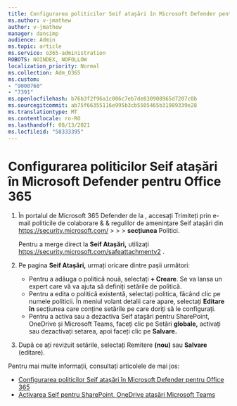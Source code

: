 ```yaml
---
title: Configurarea politicilor Seif atașări în Microsoft Defender pentru Office 365
ms.author: v-jmathew
author: v-jmathew
manager: dansimp
audience: Admin
ms.topic: article
ms.service: o365-administration
ROBOTS: NOINDEX, NOFOLLOW
localization_priority: Normal
ms.collection: Adm_O365
ms.custom:
- "9000760"
- "7391"
ms.openlocfilehash: b76b3f2f96a1c086c7eb7de830908965d7207c0b
ms.sourcegitcommit: ab75f66355116e995b3cb5505465b31989339e28
ms.translationtype: MT
ms.contentlocale: ro-RO
ms.lasthandoff: 08/13/2021
ms.locfileid: "58333395"
---
```

# <a name="set-up-safe-attachment-policies-in-microsoft-defender-for-office-365"></a>Configurarea politicilor Seif atașări în Microsoft Defender pentru Office 365

1. În portalul de Microsoft 365 Defender de la , accesați Trimiteți prin e-mail politicile de colaborare & & regulilor de amenințare Seif atașări din <https://security.microsoft.com/>  \>  \>  \>  **secțiunea** Politici.

   Pentru a merge direct la **Seif Atașări,** utilizați <https://security.microsoft.com/safeattachmentv2> .

2. Pe pagina **Seif Atașări,** urmați oricare dintre pașii următori:
   - Pentru a adăuga o politică nouă, selectați **+ Creare**. Se va lansa un expert care vă va ajuta să definiți setările de politică.
   - Pentru a edita o politică existentă, selectați politica, făcând clic pe numele politicii. În meniul volant detalii care apare, selectați **Editare în** secțiunea care conține setările pe care doriți să le configurați.
   - Pentru a activa sau a dezactiva Seif atașări pentru SharePoint, OneDrive și Microsoft Teams, faceți clic pe Setări **globale,** activați sau dezactivați setarea, apoi faceți clic pe **Salvare.**

3. După ce ați revizuit setările, selectați Remitere **(nou)** sau **Salvare** (editare).

Pentru mai multe informații, consultați articolele de mai jos:

- [Configurarea politicilor Seif atașări în Microsoft Defender pentru Office 365](https://docs.microsoft.com/microsoft-365/security/office-365-security/set-up-safe-attachments-policies)
- [Activarea Seif pentru SharePoint, OneDrive atașări Microsoft Teams](https://docs.microsoft.com/microsoft-365/security/office-365-security/turn-on-mdo-for-spo-odb-and-teams)
